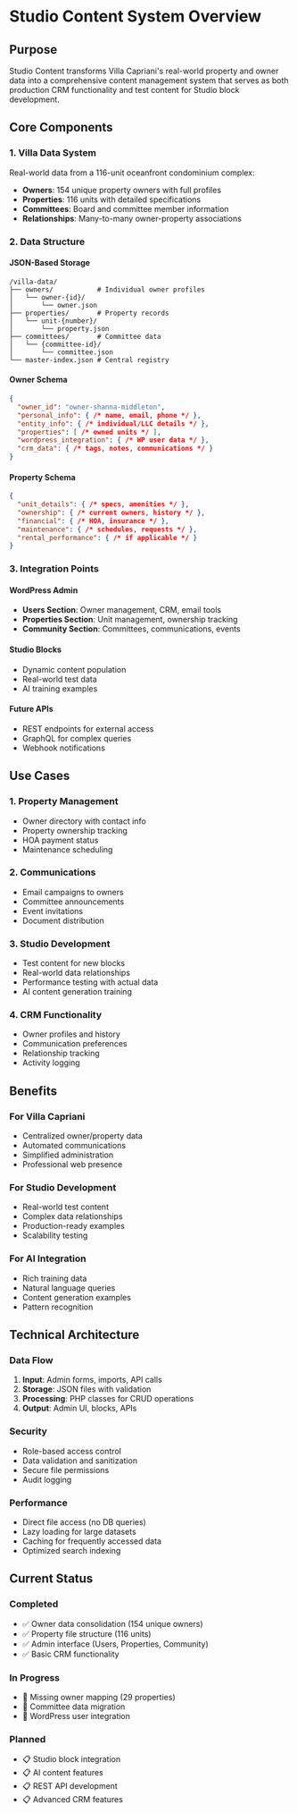 # Studio Content System Overview

## Purpose
Studio Content transforms Villa Capriani's real-world property and owner data into a comprehensive content management system that serves as both production CRM functionality and test content for Studio block development.

## Core Components

### 1. Villa Data System
Real-world data from a 116-unit oceanfront condominium complex:
- **Owners**: 154 unique property owners with full profiles
- **Properties**: 116 units with detailed specifications
- **Committees**: Board and committee member information
- **Relationships**: Many-to-many owner-property associations

### 2. Data Structure

#### JSON-Based Storage
```
/villa-data/
├── owners/           # Individual owner profiles
│   └── owner-{id}/
│       └── owner.json
├── properties/       # Property records
│   └── unit-{number}/
│       └── property.json
├── committees/       # Committee data
│   └── {committee-id}/
│       └── committee.json
└── master-index.json # Central registry
```

#### Owner Schema
```json
{
  "owner_id": "owner-shanna-middleton",
  "personal_info": { /* name, email, phone */ },
  "entity_info": { /* individual/LLC details */ },
  "properties": [ /* owned units */ ],
  "wordpress_integration": { /* WP user data */ },
  "crm_data": { /* tags, notes, communications */ }
}
```

#### Property Schema
```json
{
  "unit_details": { /* specs, amenities */ },
  "ownership": { /* current owners, history */ },
  "financial": { /* HOA, insurance */ },
  "maintenance": { /* schedules, requests */ },
  "rental_performance": { /* if applicable */ }
}
```

### 3. Integration Points

#### WordPress Admin
- **Users Section**: Owner management, CRM, email tools
- **Properties Section**: Unit management, ownership tracking
- **Community Section**: Committees, communications, events

#### Studio Blocks
- Dynamic content population
- Real-world test data
- AI training examples

#### Future APIs
- REST endpoints for external access
- GraphQL for complex queries
- Webhook notifications

## Use Cases

### 1. Property Management
- Owner directory with contact info
- Property ownership tracking
- HOA payment status
- Maintenance scheduling

### 2. Communications
- Email campaigns to owners
- Committee announcements
- Event invitations
- Document distribution

### 3. Studio Development
- Test content for new blocks
- Real-world data relationships
- Performance testing with actual data
- AI content generation training

### 4. CRM Functionality
- Owner profiles and history
- Communication preferences
- Relationship tracking
- Activity logging

## Benefits

### For Villa Capriani
- Centralized owner/property data
- Automated communications
- Simplified administration
- Professional web presence

### For Studio Development
- Real-world test content
- Complex data relationships
- Production-ready examples
- Scalability testing

### For AI Integration
- Rich training data
- Natural language queries
- Content generation examples
- Pattern recognition

## Technical Architecture

### Data Flow
1. **Input**: Admin forms, imports, API calls
2. **Storage**: JSON files with validation
3. **Processing**: PHP classes for CRUD operations
4. **Output**: Admin UI, blocks, APIs

### Security
- Role-based access control
- Data validation and sanitization
- Secure file permissions
- Audit logging

### Performance
- Direct file access (no DB queries)
- Lazy loading for large datasets
- Caching for frequently accessed data
- Optimized search indexing

## Current Status

### Completed
- ✅ Owner data consolidation (154 unique owners)
- ✅ Property file structure (116 units)
- ✅ Admin interface (Users, Properties, Community)
- ✅ Basic CRM functionality

### In Progress
- 🔄 Missing owner mapping (29 properties)
- 🔄 Committee data migration
- 🔄 WordPress user integration

### Planned
- 📋 Studio block integration
- 📋 AI content features
- 📋 REST API development
- 📋 Advanced CRM features
